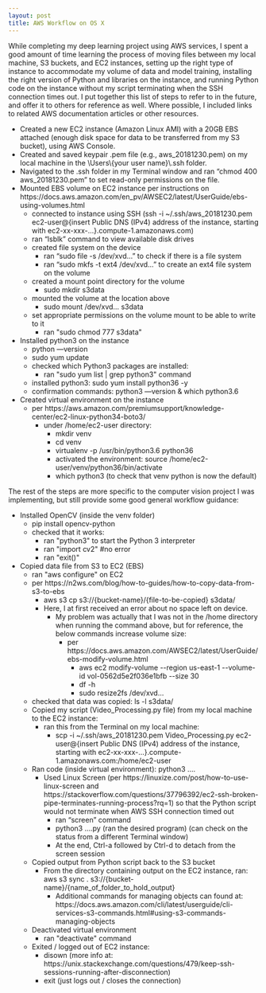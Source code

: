 ```yaml
---
layout: post
title: AWS Workflow on OS X
---
```


While completing my deep learning project using AWS services, I spent a good amount of time learning the process of moving files between my local machine, S3 buckets, and EC2 instances, setting up the right type of instance to accommodate my volume of data and model training, installing the right version of Python and libraries on the instance, and running Python code on the instance without my script terminating when the SSH connection times out.  I put together this list of steps to refer to in the future, and offer it to others for reference as well.  Where possible, I included links to related AWS documentation articles or other resources.

<ul class="ul custom">
<li>Created a new EC2 instance (Amazon Linux AMI) with a 20GB EBS attached (enough disk space for data to be transferred from my S3 bucket), using AWS Console.</li>
<li>Created and saved keypair .pem file (e.g., aws_20181230.pem) on my local machine in the \Users\{your user name}\.ssh folder.</li>
<li>Navigated to the .ssh folder in my Terminal window and ran “chmod 400 aws_20181230.pem” to set read-only permissions on the file.</li>
<li>Mounted EBS volume on EC2 instance per instructions on https://docs.aws.amazon.com/en_pv/AWSEC2/latest/UserGuide/ebs-using-volumes.html
  <ul class="ul custom">
  <li>connected to instance using SSH (ssh -i ~/.ssh/aws_20181230.pem ec2-user@{insert Public DNS (IPv4) address of the instance, starting with ec2-xx-xxx-...}.compute-1.amazonaws.com)</li>
  <li>ran “lsblk” command to view available disk drives</li>
  <li>created file system on the device
    <ul class="ul custom">
    <li>ran “sudo file -s /dev/xvd…” to check if there is a file system</li>
    <li>ran “sudo mkfs -t ext4 /dev/xvd…” to create an ext4 file system on the volume</li>
    </ul>
  </li>
  <li>created a mount point directory for the volume
    <ul class="ul custom">
    <li>sudo mkdir s3data</li>
    </ul>
  </li>
  <li>mounted the volume at the location above
    <ul class="ul custom">
    <li>sudo mount /dev/xvd… s3data</li>
    </ul>
  </li>
  <li>set appropriate permissions on the volume mount to be able to write to it
    <ul class="ul custom">
    <li>ran "sudo chmod 777 s3data"</li>
    </ul>
  </li>
  </ul>
</li>
<li>Installed python3 on the instance
  <ul class="ul custom">
  <li>python —version</li>
  <li>sudo yum update</li>
  <li>checked which Python3 packages are installed:
    <ul class="ul custom">
    <li>ran "sudo yum list | grep python3" command</li>
    </ul>
  </li>
  <li>installed python3: sudo yum install python36 -y</li>
  <li>confirmation commands: python3 —version & which python3.6</li>
  </ul>
</li>
<li>Created virtual environment on the instance
  <ul class="ul custom">
  <li>per https://aws.amazon.com/premiumsupport/knowledge-center/ec2-linux-python34-boto3/
    <ul class="ul custom">
    <li>under /home/ec2-user directory:
      <ul class="ul custom">
      <li>mkdir venv</li>
      <li>cd venv</li>
      <li>virtualenv -p /usr/bin/python3.6 python36</li>
      <li>activated the environment: source /home/ec2-user/venv/python36/bin/activate</li>
      <li>which python3 (to check that venv python is now the default)</li>
      </ul>
    </li>
    </ul>
  </li>
  </ul>
</li>
</ul>
The rest of the steps are more specific to the computer vision project I was implementing, but still provide some good general workflow guidance:
<ul class="ul custom">
<li>Installed OpenCV (inside the venv folder)
  <ul class="ul custom">
  <li>pip install opencv-python</li>
  <li>checked that it works:
    <ul class="ul custom">
    <li>ran "python3" to start the Python 3 interpreter</li>
    <li>ran "import cv2" #no error</li>
    <li>ran "exit()"</li>
    </ul>
  </li>
  </ul>
</li>
<li>Copied data file from S3 to EC2 (EBS)
  <ul class="ul custom">
  <li>ran "aws configure" on EC2</li>
  <li>per https://n2ws.com/blog/how-to-guides/how-to-copy-data-from-s3-to-ebs
    <ul class="ul custom">
    <li>aws s3 cp s3://{bucket-name}/{file-to-be-copied} s3data/</li>
    <li>Here, I at first received an error about no space left on device.
      <ul class="ul custom">
      <li>My problem was actually that I was not in the /home directory when running the command above, but for reference, the below commands increase volume size:
        <ul class="ul custom">
        <li>per https://docs.aws.amazon.com/AWSEC2/latest/UserGuide/ebs-modify-volume.html
          <ul class="ul custom">
          <li>aws ec2 modify-volume --region us-east-1 --volume-id vol-0562d5e2f036e1bfb --size 30</li>
          <li>df -h</li>
          <li>sudo resize2fs /dev/xvd…</li>
          </ul>
        </li>
        </ul>
      </li>
      </ul>
    </li>
    </ul>
    <li>checked that data was copied: ls -l s3data/</li>
<li>Copied my script (Video_Processing.py file) from my local machine to the EC2 instance:
  <ul class="ul custom">
  <li>ran this from the Terminal on my local machine:
    <ul class="ul custom">
    <li>scp -i ~/.ssh/aws_20181230.pem Video_Processing.py ec2-user@{insert Public DNS (IPv4) address of the instance, starting with ec2-xx-xxx-...}.compute-1.amazonaws.com:/home/ec2-user</li>
    </ul>
  </li>
  </ul>
</li>
<li>Ran code (inside virtual environment): python3 ….
  <ul class="ul custom">
  <li>Used Linux Screen (per https://linuxize.com/post/how-to-use-linux-screen and https://stackoverflow.com/questions/37796392/ec2-ssh-broken-pipe-terminates-running-process?rq=1) so that the Python script would not terminate when AWS SSH connection timed out
    <ul class="ul custom">
    <li>ran “screen” command</li>
    <li>python3 ….py (ran the desired program) (can check on the status from a different Terminal window)</li>
    <li>At the end, Ctrl-a followed by Ctrl-d to detach from the screen session</li>
    </ul>
  </li>
  </ul>
</li>
<li>Copied output from Python script back to the S3 bucket
  <ul class="ul custom">
  <li>From the directory containing output on the EC2 instance, ran: aws s3 sync . s3://{bucket-name}/{name_of_folder_to_hold_output}
    <ul class="ul custom">
    <li>Additional commands for managing objects can found at: https://docs.aws.amazon.com/cli/latest/userguide/cli-services-s3-commands.html#using-s3-commands-managing-objects</li>
    </ul>
  </li>
  </ul>
</li>
<li>Deactivated virtual environment
  <ul class="ul custom">
  <li>ran "deactivate" command</li>
  </ul>
</li>
<li>Exited / logged out of EC2 instance:
  <ul class="ul custom">
  <li>disown (more info at: https://unix.stackexchange.com/questions/479/keep-ssh-sessions-running-after-disconnection)</li>
  <li>exit (just logs out / closes the connection)</li>
  </ul>
</li>
</ul>
